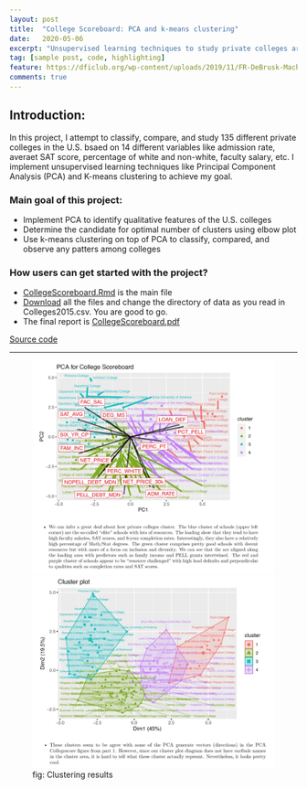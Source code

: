 ```yaml
---
layout: post
title:  "College Scoreboard: PCA and k-means clustering"
date:   2020-05-06
excerpt: "Unsupervised learning techniques to study private colleges around the U.S: R"
tag: [sample post, code, highlighting]
feature: https://dficlub.org/wp-content/uploads/2019/11/FR-DeBrusk-Machine-Learning-Bots-Risk-1200.jpg
comments: true
---
```

   
## Introduction:

In this project, I attempt to classify, compare, and study 135 different private colleges in the U.S. bsaed on 14 different variables like admission rate, averaet SAT score, percentage of white and non-white, faculty salary, etc. I implement unsupervised learning techniques like Principal Component Analysis (PCA) and K-means clustering to achieve my goal. 

### Main goal of this project:
- Implement PCA to identify qualitative features of the U.S. colleges 
- Determine the candidate for optimal number of clusters using elbow plot
- Use k-means clustering on top of PCA to classify, compared, and observe any patters among colleges
### How users can get started with the project?
- [CollegeScoreboard.Rmd](https://github.com/gurungkshitij/collegeboard_pca_cluster/blob/master/CollegeScoreboard.Rmd) is the main file
- [Download](https://github.com/gurungkshitij/collegeboard_pca_cluster.git) all the files and change the directory of data
as you read in Colleges2015.csv. You are good to go.
- The final report is [CollegeScoreboard.pdf](https://github.com/gurungkshitij/collegeboard_pca_cluster/blob/master/CollegeScoreboard.md)

<a href="https://github.com/gurungkshitij/collegeboard_pca_cluster/blob/master/CollegeScoreboard.pdf" class="btn btn-success"> Source code</a>

<hr>
<figure class="half">
    <a href='/assets/img/pca.jpg'><img src='/assets/img/pca.jpg'></a>
    <a href='/assets/img/cluster_col.jpg'><img src='/assets/img/cluster_col.jpg'></a>
    <figcaption> fig: Clustering results</figcaption>
</figure>
        

